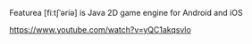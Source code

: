 Featurea [fiːtʃˈəriə] is Java 2D game engine for Android and iOS

https://www.youtube.com/watch?v=yQC1akqsvlo
